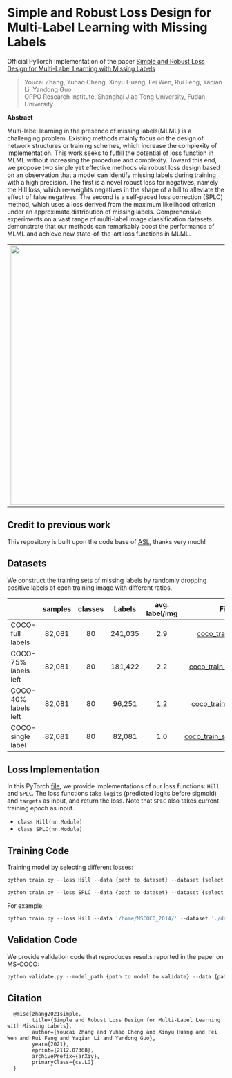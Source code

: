 # Simple and Robust Loss Design for Multi-Label Learning with Missing Labels


Official PyTorch Implementation of the paper [Simple and Robust Loss Design for Multi-Label Learning with Missing Labels](https://arxiv.org/abs/2112.07368)

> Youcai Zhang, Yuhao Cheng, Xinyu Huang, Fei Wen, Rui Feng, Yaqian Li, Yandong Guo
> <br/> OPPO Research Institute, Shanghai Jiao Tong University, Fudan University


**Abstract**

Multi-label learning in the presence of missing labels(MLML) is a challenging problem. Existing methods mainly focus on the design of network structures or training schemes, which increase the complexity of implementation. This work seeks to fulfill the potential of loss function in MLML without increasing the procedure and complexity. Toward this end, we propose two simple yet effective methods via robust loss design based on an observation that a model can identify missing labels during training with a high precision. The first is a novel robust loss for negatives, namely the Hill loss, which re-weights negatives in the shape of a hill to alleviate the effect of false negatives. The second is a self-paced loss correction (SPLC) method, which uses a loss derived from the maximum likelihood criterion under an approximate distribution of missing labels. Comprehensive experiments on a vast range of multi-label image classification datasets demonstrate that our methods can remarkably boost the performance of MLML and achieve new state-of-the-art loss functions in MLML.

<p align="center">
 <table class="tg">
  <tr>
    <td class="tg-c3ow"><img src="./pics/overview.png" align="center" width="600" ></td>
  </tr>
</table>
</p>


## Credit to previous work
This repository is built upon the code base of [ASL](https://github.com/Alibaba-MIIL/ASL), thanks very much!

<!-- ## Pretrained Models
In this [link](MODEL_ZOO.md), we provide pre-trained models on various
dataset.  -->
## Datasets
We construct the training sets of missing labels by randomly dropping positive labels of each training image with different ratios. 

|          |samples | classes | Labels | avg. label/img |File |
|----------|:----:|:---:|:---:|:---:|:---:|
|  COCO-full labels| 82,081 | 80   | 241,035 |  2.9  |[coco_train_full.txt](./dataset/coco_train_full.txt) |
|  COCO-75% labels left     | 82,081 | 80   | 181,422   |  2.2  | [coco_train_0.75left.txt](./dataset/coco_train_0.75left.txt) |
|  COCO-40% labels left          | 82,081 | 80 | 96,251   |  1.2  | [coco_train_0.4left.txt](./dataset/coco_train_0.4left.txt) |
|  COCO-single label         | 82,081 | 80 | 82,081   |  1.0  | [coco_train_singlelabel.txt](./dataset/coco_train_singlelabel.txt) |


## Loss Implementation
In this PyTorch [file](\src\loss_functions\losses.py), we provide 
implementations of our loss functions: `Hill` and `SPLC`. The loss functions take `logits` (predicted logits before sigmoid) and `targets` as input, and return the loss. Note that `SPLC` also takes current training epoch as input.     

- ```class Hill(nn.Module)```
- ```class SPLC(nn.Module)```

## Training Code
Training model by selecting different losses:

```python
python train.py --loss Hill --data {path to dataset} --dataset {select training dataset}
```

```python
python train.py --loss SPLC --data {path to dataset} --dataset {select training dataset}
```

For example:

```python
python train.py --loss Hill --data '/home/MSCOCO_2014/' --dataset './dataset/coco_train_0.4left.txt'
```


## Validation Code
We provide validation code that reproduces results reported in the paper on MS-COCO:

```python
python validate.py --model_path {path to model to validate} --data {path to dataset}
```


## Citation
```
  @misc{zhang2021simple,
        title={Simple and Robust Loss Design for Multi-Label Learning with Missing Labels}, 
        author={Youcai Zhang and Yuhao Cheng and Xinyu Huang and Fei Wen and Rui Feng and Yaqian Li and Yandong Guo},
        year={2021},
        eprint={2112.07368},
        archivePrefix={arXiv},
        primaryClass={cs.LG}
  }
```
